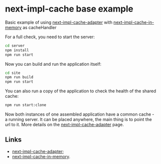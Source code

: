 # next-impl-cache base example

Basic example of using [next-impl-cache-adapter](https://github.com/vordgi/next-impl-cache/tree/main/packages/next-impl-cache-adapter) with [next-impl-cache-in-memory](https://github.com/vordgi/next-impl-cache/tree/main/packages/next-impl-cache-in-memory) as cacheHandler

For a full check, you need to start the server:

```bash
cd server
npm install
npm run start
```

Now you can build and run the application itself:

```bash
cd site
npm run build
npm run start
```

You can also run a copy of the application to check the health of the shared cache:

```bash
npm run start:clone
```

Now both instances of one assembled application have a common cache - a running server. It can be placed anywhere, the main thing is to point the url to it. More details on the [next-impl-cache-adapter](https://github.com/vordgi/next-impl-cache/tree/main/packages/next-impl-cache-adapter) page.

## Links

- [next-impl-cache-adapter](https://github.com/vordgi/next-impl-cache/tree/main/packages/next-impl-cache-adapter);
- [next-impl-cache-in-memory](https://github.com/vordgi/next-impl-cache/tree/main/packages/next-impl-cache-in-memory).